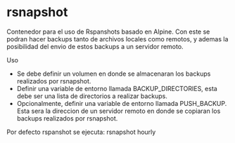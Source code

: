 # rsnapshot

Contenedor para el uso de Rspanshots basado en Alpine. Con este se podran hacer backups tanto de archivos locales como remotos, y ademas la posibilidad del envio de estos backups a un servidor remoto.

Uso

* Se debe definir un volumen en donde se almacenaran los backups realizados por rsnapshot.
* Definir una variable de entorno llamada BACKUP_DIRECTORIES, esta debe ser una lista de directorios a realizar backups.
* Opcionalmente, definir una variable de entorno llamada PUSH_BACKUP. Esta sera la direccion de un servidor remoto en donde se copiaran los backups realizados por rsnapshot.

Por defecto rspanshot se ejecuta: rsnapshot hourly
